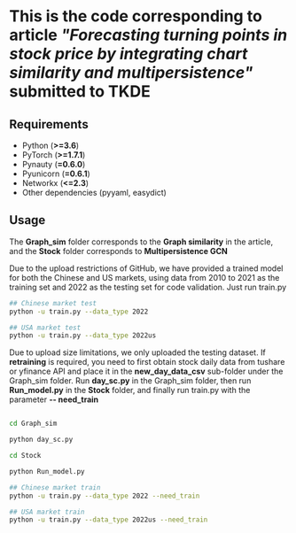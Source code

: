 # This is the code corresponding to article *"Forecasting turning points in stock price by integrating chart similarity and multipersistence"* submitted to TKDE

## Requirements

- Python (**>=3.6**)
- PyTorch (**>=1.7.1**)
- Pynauty (**=0.6.0**)
- Pyunicorn (**=0.6.1**)
- Networkx (**<=2.3**)
- Other dependencies (pyyaml, easydict)

## Usage

The **Graph_sim** folder corresponds to the **Graph similarity** in the article, and the **Stock** folder corresponds to **Multipersistence GCN**

Due to the upload restrictions of GitHub, we have provided a trained model for both the Chinese and US markets, using data from 2010 to 2021 as the training set and 2022 as the testing set for code validation. Just run train.py

```bash
## Chinese market test
python -u train.py --data_type 2022

## USA market test
python -u train.py --data_type 2022us
```

Due to upload size limitations, we only uploaded the testing dataset. If **retraining** is required, you need to first obtain stock daily data from tushare or yfinance API and place it in the **new_day_data_csv** sub-folder under the Graph_sim folder. Run **day_sc.py** in the Graph_sim folder, then run **Run_model.py** in the **Stock** folder, and finally run train.py with the parameter **-- need_train**

```bash

cd Graph_sim

python day_sc.py

cd Stock

python Run_model.py

## Chinese market train
python -u train.py --data_type 2022 --need_train

## USA market train
python -u train.py --data_type 2022us --need_train
```
